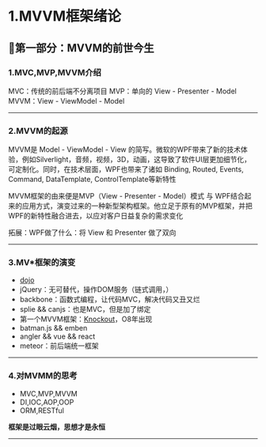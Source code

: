 # 1.MVVM框架绪论

## 🐣第一部分：MVVM的前世今生

### 1.MVC,MVP,MVVM介绍

MVC：传统的前后端不分离项目
MVP：单向的 View - Presenter - Model
MVVM：View - ViewModel - Model

---

### 2.MVVM的起源

MVVM是 Model - ViewModel - View 的简写。微软的WPF带来了新的技术体验，例如Silverlight，音频，视频，3D，动画，这导致了软件UI层更加细节化，可定制化。同时，在技术层面，WPF也带来了诸如 Binding, Routed, Events, Command, DataTemplate, ControlTemplate等新特性

MVVM框架的由来便是MVP（View - Presenter - Model）模式 与 WPF结合起来的应用方式，演变过来的一种新型架构框架。他立足于原有的MVP框架，并把WPF的新特性融合进去，以应对客户日益复杂的需求变化

拓展：WPF做了什么：将 View 和 Presenter 做了双向

---

### 3.MV*框架的演变

- [dojo](https://dojotoolkit.org/)
- jQuery：无可替代，操作DOM服务（链式调用，）
- backbone：函数式编程，让代码MVC，解决代码又丑又烂
- splie && canjs：也是MVC，但是加了绑定
- 第一个MVVM框架：[Knockout](https://knockoutjs.com/)，O8年出现
- batman.js && emben
- angler && vue && react
- meteor：前后端统一框架

---

### 4.对MVMM的思考

- MVC,MVP,MVVM
- DI,IOC,AOP,OOP
- ORM,RESTful

**框架是过眼云烟，思想才是永恒**

---




